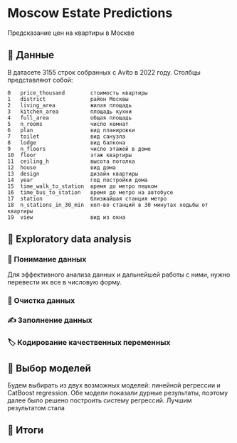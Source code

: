 # Moscow Estate Predictions
Предсказание цен на квартиры в Москве
## 📑 Данные
В датасете 3155 строк собранных с Аvito в 2022 году. Столбцы представляют собой:
 ```
 0   price_thousand        стоимость квартиры
 1   district              район Москвы
 2   living_area           жилая площадь
 3   kitchen_area          площадь кухни
 4   full_area             общая площадь
 5   n_rooms               число комнат
 6   plan                  вид планировки
 7   toilet                вид санузла
 8   lodge                 вид балкона
 9   n_floors              число этажей в доме
 10  floor                 этаж квартиры
 11  ceiling_h             высота потолка
 12  house                 вид дома
 13  design                дизайн квартиры
 14  year                  год постройки дома
 15  time_walk_to_station  время до метро пешком
 16  time_bus_to_station   время до метро на автобусе
 17  station               близжайшая станция метро
 18  n_stations_in_30_min  кол-во станций в 30 минутах ходьбы от квартиры
 19  view                  вид из окна
 ```
## 🤔 Exploratory data analysis
### 📑 Понимание данных
Для эффективного анализа данных и дальнейшей работы с ними, нужно перевести их все в числовую форму.
### 🧹 Очистка данных
### ✍ Заполнение данных
### 🏷️ Кодирование качественных переменных
## 📐 Выбор моделей
Будем выбирать из двух возможных моделей: линейной регрессии и CatBoost regression.
Обе модели показали дурные результаты, поэтому далее было решено построить систему регрессий.
Лучшим результатом стала
## 🧮 Итоги
